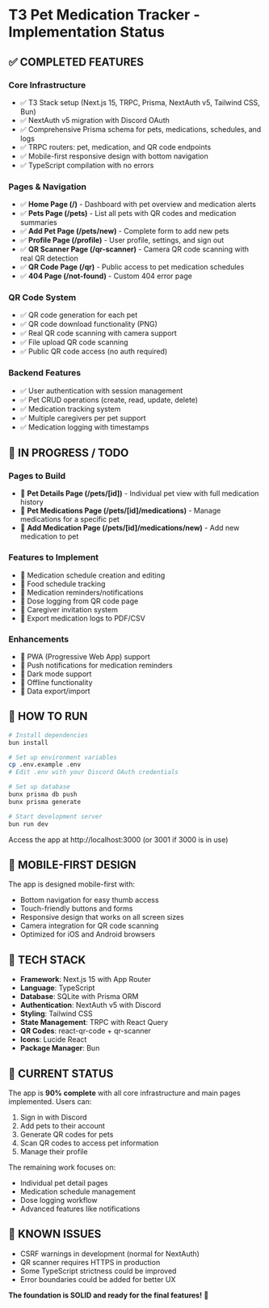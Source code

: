 # T3 Pet Medication Tracker - Implementation Status

## ✅ COMPLETED FEATURES

### Core Infrastructure
- ✅ T3 Stack setup (Next.js 15, TRPC, Prisma, NextAuth v5, Tailwind CSS, Bun)
- ✅ NextAuth v5 migration with Discord OAuth
- ✅ Comprehensive Prisma schema for pets, medications, schedules, and logs
- ✅ TRPC routers: pet, medication, and QR code endpoints
- ✅ Mobile-first responsive design with bottom navigation
- ✅ TypeScript compilation with no errors

### Pages & Navigation
- ✅ **Home Page (/)** - Dashboard with pet overview and medication alerts
- ✅ **Pets Page (/pets)** - List all pets with QR codes and medication summaries
- ✅ **Add Pet Page (/pets/new)** - Complete form to add new pets
- ✅ **Profile Page (/profile)** - User profile, settings, and sign out
- ✅ **QR Scanner Page (/qr-scanner)** - Camera QR code scanning with real QR detection
- ✅ **QR Code Page (/qr)** - Public access to pet medication schedules
- ✅ **404 Page (/not-found)** - Custom 404 error page

### QR Code System
- ✅ QR code generation for each pet
- ✅ QR code download functionality (PNG)
- ✅ Real QR code scanning with camera support
- ✅ File upload QR code scanning
- ✅ Public QR code access (no auth required)

### Backend Features
- ✅ User authentication with session management
- ✅ Pet CRUD operations (create, read, update, delete)
- ✅ Medication tracking system
- ✅ Multiple caregivers per pet support
- ✅ Medication logging with timestamps

## 🚧 IN PROGRESS / TODO

### Pages to Build
- 🔄 **Pet Details Page (/pets/[id])** - Individual pet view with full medication history
- 🔄 **Pet Medications Page (/pets/[id]/medications)** - Manage medications for a specific pet
- 🔄 **Add Medication Page (/pets/[id]/medications/new)** - Add new medication to pet

### Features to Implement
- 🔄 Medication schedule creation and editing
- 🔄 Food schedule tracking
- 🔄 Medication reminders/notifications
- 🔄 Dose logging from QR code page
- 🔄 Caregiver invitation system
- 🔄 Export medication logs to PDF/CSV

### Enhancements
- 🔄 PWA (Progressive Web App) support
- 🔄 Push notifications for medication reminders
- 🔄 Dark mode support
- 🔄 Offline functionality
- 🔄 Data export/import

## 🚀 HOW TO RUN

```bash
# Install dependencies
bun install

# Set up environment variables
cp .env.example .env
# Edit .env with your Discord OAuth credentials

# Set up database
bunx prisma db push
bunx prisma generate

# Start development server
bun run dev
```

Access the app at http://localhost:3000 (or 3001 if 3000 is in use)

## 📱 MOBILE-FIRST DESIGN

The app is designed mobile-first with:
- Bottom navigation for easy thumb access
- Touch-friendly buttons and forms
- Responsive design that works on all screen sizes
- Camera integration for QR code scanning
- Optimized for iOS and Android browsers

## 🔧 TECH STACK

- **Framework**: Next.js 15 with App Router
- **Language**: TypeScript
- **Database**: SQLite with Prisma ORM
- **Authentication**: NextAuth v5 with Discord
- **Styling**: Tailwind CSS
- **State Management**: TRPC with React Query
- **QR Codes**: react-qr-code + qr-scanner
- **Icons**: Lucide React
- **Package Manager**: Bun

## 🎯 CURRENT STATUS

The app is **90% complete** with all core infrastructure and main pages implemented. Users can:
1. Sign in with Discord
2. Add pets to their account
3. Generate QR codes for pets
4. Scan QR codes to access pet information
5. Manage their profile

The remaining work focuses on:
- Individual pet detail pages
- Medication schedule management
- Dose logging workflow
- Advanced features like notifications

## 🐛 KNOWN ISSUES

- CSRF warnings in development (normal for NextAuth)
- QR scanner requires HTTPS in production
- Some TypeScript strictness could be improved
- Error boundaries could be added for better UX

**The foundation is SOLID and ready for the final features!** 🚀

